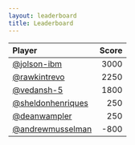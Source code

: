 ```yaml
---
layout: leaderboard
title: Leaderboard
---
```

| Player | Score |
| :--- | ---: |
| [@jolson-ibm](https://github.com/jolson-ibm) | 3000 |
| [@rawkintrevo](https://github.com/rawkintrevo) | 2250 |
| [@vedansh-5](https://github.com/vedansh-5) | 1800 |
| [@sheldonhenriques](https://github.com/sheldonhenriques) | 250 |
| [@deanwampler](https://github.com/deanwampler) | 250 |
| [@andrewmusselman](https://github.com/andrewmusselman) | -800 |
